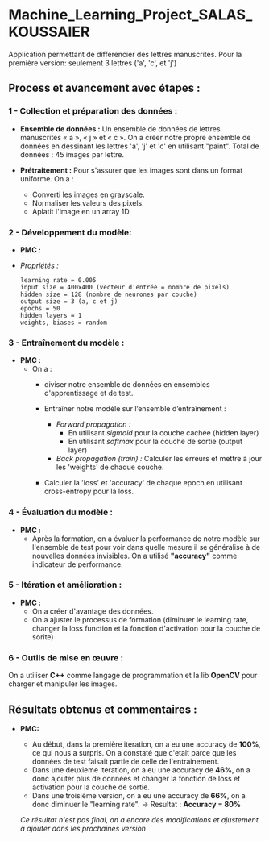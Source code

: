 # Machine_Learning_Project_SALAS_KOUSSAIER
Application permettant de différencier des lettres manuscrites.
Pour la première version: seulement 3 lettres ('a', 'c', et 'j')


## Process et avancement avec étapes : 
### 1 - Collection et préparation des données :

* **Ensemble de données :**
  Un ensemble de données de lettres manuscrites « a », « j » et « c ». On a créer notre propre ensemble de données en dessinant les lettres 'a', 'j' et 'c' en utilisant "paint". Total de données : 45 images par lettre. 

* **Prétraitement :** Pour s'assurer que les images sont dans un format uniforme. On a : 
    * Converti les images en grayscale.
    * Normaliser les valeurs des pixels.
    * Aplatit l'image en un array 1D.

### 2 - Développement du modèle: 

* **PMC :**
 - *Propriétés :*
    ```
    learning rate = 0.005
    input size = 400x400 (vecteur d'entrée = nombre de pixels)
    hidden size = 128 (nombre de neurones par couche)
    output size = 3 (a, c et j)
    epochs = 50
    hidden layers = 1
    weights, biases = random
    ```

### 3 - Entraînement du modèle :

* **PMC :**
  - On a :
    * diviser notre ensemble de données en ensembles d'apprentissage et de test.
    * Entraîner notre modèle sur l’ensemble d’entraînement : 
      * *Forward propagation :*
        - En utilisant *sigmoid* pour la couche cachée (hidden layer)
        - En utilisant *softmax* pour la couche de sortie (output layer)
      * *Back propagation (train) :* 
        Calculer les erreurs et mettre à jour les 'weights' de chaque couche.
    
    * Calculer la 'loss' et 'accuracy' de chaque epoch en utilisant cross-entropy pour la loss.

### 4 - Évaluation du modèle :

* **PMC :**
  - Après la formation, on a évaluer la performance de notre modèle sur l'ensemble de test pour voir dans quelle mesure il se généralise à de nouvelles données invisibles.
  On a utilisé **"accuracy"** comme indicateur de performance.

### 5 - Itération et amélioration :

* **PMC :**
  - On a créer d'avantage des données.
  - On a ajuster le processus de formation (diminuer le learning rate, changer la loss function et la fonction d'activation pour la couche de sorite)

### 6 - Outils de mise en œuvre :

  On a utiliser **C++** comme langage de programmation et la lib **OpenCV** pour charger et manipuler les images.

## Résultats obtenus et commentaires : 

* **PMC:**
  * Au début, dans la première iteration, on a eu une accuracy de **100%**, ce qui nous a surpris. On a constaté que c'etait parce que les données de test faisait partie de celle de l'entrainement.
  * Dans une deuxieme iteration, on a eu une accuracy de **46%**, on a donc ajouter plus de données et changer la fonction de loss et activation pour la couche de sortie.
  * Dans une troisième version, on a eu une accuracy de **66%**, on a donc diminuer le "learning rate".
    → Resultat : **Accuracy = 80%**
  
  *Ce résultat n'est pas final, on a encore des modifications et ajustement à ajouter dans les prochaines version*

  


